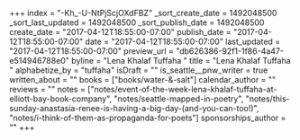 +++
index = "-Kh_-U-NtPjScjOXdFBZ"
_sort_create_date = 1492048500
_sort_last_updated = 1492048500
_sort_publish_date = 1492048500
create_date = "2017-04-12T18:55:00-07:00"
publish_date = "2017-04-12T18:55:00-07:00"
date = "2017-04-12T18:55:00-07:00"
last_updated = "2017-04-12T18:55:00-07:00"
preview_url = "db626386-92f1-1f86-4a47-e514946788e0"
byline = "Lena Khalaf Tuffaha "
title = "Lena Khalaf Tuffaha "
alphabetize_by = "tuffaha"
isDraft = ""
is_seattle__pnw_writer = true
written_about = ""
books = ["books/water-&amp;-salt"]
calendar_author = ""
reviews = ""
notes = ["notes/event-of-the-week-lena-khalaf-tuffaha-at-elliott-bay-book-company", "notes/seattle-mapped-in-poetry", "notes/this-sunday-anastasia-renee-is-having-a-big-day-(and-you-can-too!)", "notes/i-think-of-them-as-propaganda-for-poets"]
sponsorships_author = ""
+++
